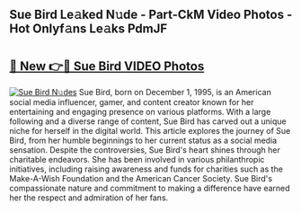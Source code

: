 ## Sue Bird Le𝚊ked N𝚞de - Part-CkM Video Photos - Hot Onlyf𝚊ns Le𝚊ks PdmJF

# <h2><a href="http://ac35329.deff.icu/?id=Sue+Bird">🔗 New 👉🔴 Sue Bird VIDEO Photos</a></h2>

[![Sue Bird N𝚞des](https://i.imgur.com/rIISA9y.gif)](http://ac35329.deff.icu/?id=Sue+Bird)
Sue Bird, born on December 1, 1995, is an American social media influencer, gamer, and content creator known for her entertaining and engaging presence on various platforms. With a large following and a diverse range of content, Sue Bird has carved out a unique niche for herself in the digital world. This article explores the journey of Sue Bird, from her humble beginnings to her current status as a social media sensation. Despite the controversies, Sue Bird's heart shines through her charitable endeavors. She has been involved in various philanthropic initiatives, including raising awareness and funds for charities such as the Make-A-Wish Foundation and the American Cancer Society. Sue Bird's compassionate nature and commitment to making a difference have earned her the respect and admiration of her fans.
